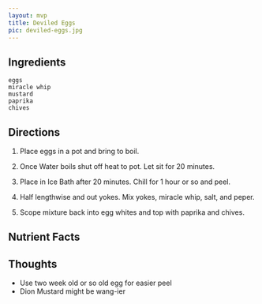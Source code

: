 ```yaml
---
layout: mvp
title: Deviled Eggs
pic: deviled-eggs.jpg
---
```


## Ingredients

```
eggs
miracle whip
mustard
paprika
chives
```

## Directions

1. Place eggs in a pot and bring to boil.

2. Once Water boils shut off heat to pot. Let sit for 20 minutes.

3. Place in Ice Bath after 20 minutes. Chill for 1 hour or so and peel.

4. Half lengthwise and out yokes. Mix yokes, miracle whip, salt, and peper.

5. Scope mixture back into egg whites and top with paprika and chives.

## Nutrient Facts

## Thoughts

- Use two week old or so old egg for easier peel
- Dion Mustard might be wang-ier